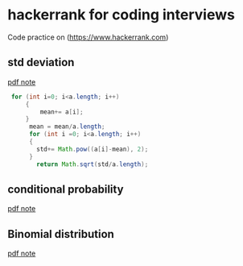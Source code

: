 # hackerrank for coding interviews
Code practice on (https://www.hackerrank.com)

## std deviation
[pdf note](https://github.com/antosoa/hackerrank/blob/master/Standard-Deviation)

```java
 for (int i=0; i<a.length; i++)
     {
         mean+= a[i];
     }
      mean = mean/a.length;
      for (int i =0; i<a.length; i++)
      {
        std+= Math.pow((a[i]-mean), 2);
      }
        return Math.sqrt(std/a.length); 
```

## conditional probability
[pdf note](https://github.com/antosoa/hackerrank/blob/master/Day%203_%20Conditional%20Probability%20_%20HackerRank.pdf)

## Binomial distribution
[pdf note](https://github.com/antosoa/hackerrank/blob/master/Day%204_%20Binomial%20Distribution%20I%20_%20HackerRank.pdf)
